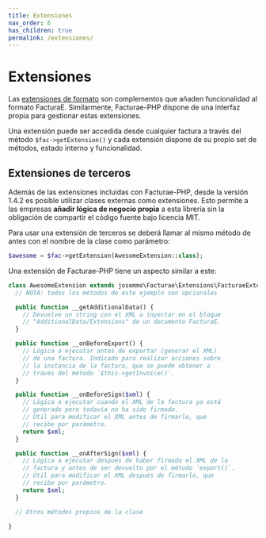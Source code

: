 ```yaml
---
title: Extensiones
nav_order: 6
has_children: true
permalink: /extensiones/
---
```


# Extensiones
Las [extensiones de formato](http://www.facturae.gob.es/formato/Paginas/extensiones-formato.aspx) son complementos que añaden funcionalidad al formato FacturaE. Similarmente, Facturae-PHP dispone de una interfaz propia para gestionar estas extensiones.

Una extensión puede ser accedida desde cualquier factura a través del método `$fac->getExtension()` y cada extensión dispone de su propio set de métodos, estado interno y funcionalidad.

## Extensiones de terceros
Además de las extensiones incluidas con Facturae-PHP, desde la versión 1.4.2 es posible utilizar clases externas como extensiones. Esto permite a las empresas **añadir lógica de negocio propia** a esta librería sin la obligación de compartir el código fuente bajo licencia MIT.

Para usar una extensión de terceros se deberá llamar al mismo método de antes con el nombre de la clase como parámetro:
```php
$awesome = $fac->getExtension(AwesomeExtension::class);
```

Una extensión de Facturae-PHP tiene un aspecto similar a este:
```php
class AwesomeExtension extends josemmo\Facturae\Extensions\FacturaeExtension {
  // NOTA: todos los métodos de este ejemplo son opcionales

  public function __getAdditionalData() {
    // Devuelve un string con el XML a inyectar en el bloque
    // "AdditionalData/Extensions" de un documento FacturaE.
  }

  public function __onBeforeExport() {
    // Lógica a ejecutar antes de exportar (generar el XML)
    // de una factura. Indicado para realizar acciones sobre
    // la instancia de la factura, que se puede obtener a
    // través del método `$this->getInvoice()`.
  }

  public function __onBeforeSign($xml) {
    // Lógica a ejecutar cuando el XML de la factura ya está
    // generado pero todavía no ha sido firmado.
    // Útil para modificar el XML antes de firmarlo, que
    // recibe por parámetro.
    return $xml;
  }

  public function __onAfterSign($xml) {
    // Lógica a ejecutar después de haber firmado el XML de la
    // factura y antes de ser devuelto por el método `export()`.
    // Útil para modificar el XML después de firmarlo, que
    // recibe por parámetro.
    return $xml;
  }

  // Otros métodos propios de la clase

}
```